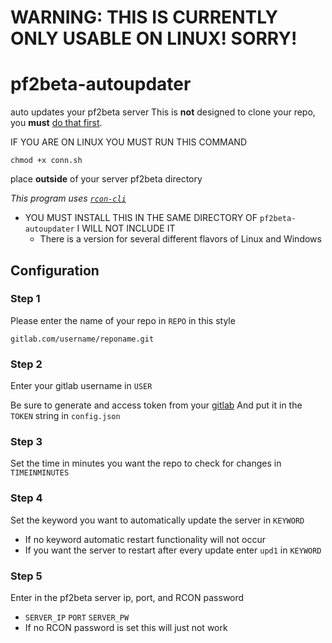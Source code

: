 # WARNING: THIS IS CURRENTLY ONLY USABLE ON LINUX! SORRY!

# pf2beta-autoupdater
auto updates your pf2beta server
This is **not** designed to clone your repo, you **must** [do that first](https://gitlab.com/CryptoGibus/pf2beta/-/wikis/Beta%20Server).

IF YOU ARE ON LINUX YOU MUST RUN THIS COMMAND
```
chmod +x conn.sh
```

place **outside** of your server pf2beta directory

*This program uses [`rcon-cli`](https://github.com/itzg/rcon-cli/releases/tag/1.5.1)*
- YOU MUST INSTALL THIS IN THE SAME DIRECTORY OF `pf2beta-autoupdater` I WILL NOT INCLUDE IT
    - There is a version for several different flavors of Linux and Windows

## Configuration

### Step 1
Please enter the name of your repo in `REPO` in this style
```
gitlab.com/username/reponame.git
```

### Step 2
Enter your gitlab username in `USER`

Be sure to generate and access token from your [gitlab](https://gitlab.com/-/profile/personal_access_tokens)
And put it in the `TOKEN` string in `config.json`

### Step 3
Set the time in minutes you want the repo to check for changes in `TIMEINMINUTES`

### Step 4
Set the keyword you want to automatically update the server in `KEYWORD`
- If no keyword automatic restart functionality will not occur
- If you want the server to restart after every update enter `upd1` in `KEYWORD`
  
### Step 5
Enter in the pf2beta server ip, port, and RCON password
- `SERVER_IP` `PORT` `SERVER_PW`
- If no RCON password is set this will just not work